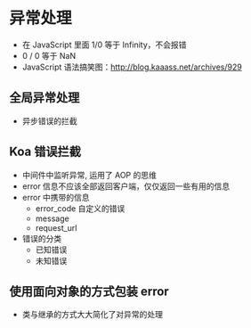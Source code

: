 # 异常处理
- 在 JavaScript 里面 1/0 等于 Infinity，不会报错
- 0 / 0 等于 NaN
- JavaScript 语法搞笑图：http://blog.kaaass.net/archives/929

## 全局异常处理
- 异步错误的拦截

## Koa 错误拦截
- 中间件中监听异常, 运用了 AOP 的思维
- error 信息不应该全部返回客户端，仅仅返回一些有用的信息
- error 中携带的信息
  - error_code 自定义的错误
  - message
  - request_url
- 错误的分类
  - 已知错误
  - 未知错误

## 使用面向对象的方式包装 error
- 类与继承的方式大大简化了对异常的处理

